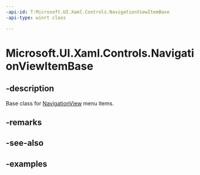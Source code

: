 ```yaml
---
-api-id: T:Microsoft.UI.Xaml.Controls.NavigationViewItemBase
-api-type: winrt class

---
```

<!-- Class syntax.
public class NavigationViewItemBase : ListViewItem, ListViewItem
-->

# Microsoft.UI.Xaml.Controls.NavigationViewItemBase


## -description

Base class for [NavigationView](navigationview.md) menu items.


## -remarks


## -see-also


## -examples


